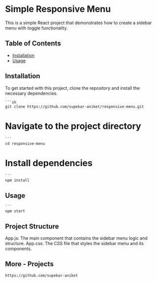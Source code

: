 # Simple Responsive Menu

This is a simple React project that demonstrates how to create a sidebar menu with toggle functionality.


## Table of Contents
- [Installation](#installation)
- [Usage](#usage)


## Installation

To get started with this project, clone the repository and install the necessary dependencies.

    ```sh
    git clone https://github.com/supekar-aniket/responsive-menu.git

# Navigate to the project directory
    ```
    cd responsive-menu

# Install dependencies
    ```
    npm install


## Usage

    ```
    npm start

## Project Structure
App.js: The main component that contains the sidebar menu logic and structure.
App.css: The CSS file that styles the sidebar menu and its components.

## More - Projects

```sh
https://github.com/supekar-aniket

